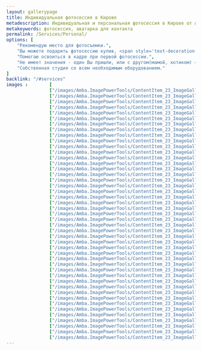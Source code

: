 ```yaml
---
layout: gallerypage
title: Индивидуальная фотосессия в Кирове
metadescription: Индивидуальная и персональная фотосессия в Кирове от фотографа Лены Охапкиной, закажите фотографии для вашего альбома в социальных сетях
metakeywords: фотосессия, аватарка для контакта
permalink: /Services/Personal/
options: [
    "Рекомендую место для фотосъемки.",
    "Вы можете подарить фотосессию купив, <span style='text-decoration: underline;'><a href='/Services/Certificates' title='Прочитать о подарочном сертификате'>подарочный сертификат</a></span>.",
    "Помогаю освоиться в кадре при первой фотосессии.",
    "Не имеет значения - один Вы пришли, или с другом(мамой, котиком) — цена за час съемки не увеличится.",
    "Собственная студия со всем необходимым оборудованием."
]
backlink: "/#services"
images :        [
                ["/images/Amba.ImagePowerTools/ContentItem_23_ImageGallery/2281.jpg", "/images/Amba.ImageCache/Default/Amba.ImagePowerTools/ContentItem_23_ImageGallery/2281-DE91E73BE9C37EDAAEEF74A71944B1F6.jpg"],
                ["/images/Amba.ImagePowerTools/ContentItem_23_ImageGallery/2322.jpg", "/images/Amba.ImageCache/Default/Amba.ImagePowerTools/ContentItem_23_ImageGallery/2322-DE91E73BE9C37EDAAEEF74A71944B1F6.jpg"],
                ["/images/Amba.ImagePowerTools/ContentItem_23_ImageGallery/8384.jpg", "/images/Amba.ImageCache/Default/Amba.ImagePowerTools/ContentItem_23_ImageGallery/8384-DE91E73BE9C37EDAAEEF74A71944B1F6.jpg"],
                ["/images/Amba.ImagePowerTools/ContentItem_23_ImageGallery/8399.jpg", "/images/Amba.ImageCache/Default/Amba.ImagePowerTools/ContentItem_23_ImageGallery/8399-DE91E73BE9C37EDAAEEF74A71944B1F6.jpg"],
                ["/images/Amba.ImagePowerTools/ContentItem_23_ImageGallery/big_0001.jpg", "/images/Amba.ImageCache/Default/Amba.ImagePowerTools/ContentItem_23_ImageGallery/big_0001-DE91E73BE9C37EDAAEEF74A71944B1F6.jpg"],
                ["/images/Amba.ImagePowerTools/ContentItem_23_ImageGallery/big_0002.jpg", "/images/Amba.ImageCache/Default/Amba.ImagePowerTools/ContentItem_23_ImageGallery/big_0002-DE91E73BE9C37EDAAEEF74A71944B1F6.jpg"],
                ["/images/Amba.ImagePowerTools/ContentItem_23_ImageGallery/big_0003.jpg", "/images/Amba.ImageCache/Default/Amba.ImagePowerTools/ContentItem_23_ImageGallery/big_0003-DE91E73BE9C37EDAAEEF74A71944B1F6.jpg"],
                ["/images/Amba.ImagePowerTools/ContentItem_23_ImageGallery/big_0004.jpg", "/images/Amba.ImageCache/Default/Amba.ImagePowerTools/ContentItem_23_ImageGallery/big_0004-DE91E73BE9C37EDAAEEF74A71944B1F6.jpg"],
                ["/images/Amba.ImagePowerTools/ContentItem_23_ImageGallery/big_0005.jpg", "/images/Amba.ImageCache/Default/Amba.ImagePowerTools/ContentItem_23_ImageGallery/big_0005-DE91E73BE9C37EDAAEEF74A71944B1F6.jpg"],
                ["/images/Amba.ImagePowerTools/ContentItem_23_ImageGallery/big_0006.jpg", "/images/Amba.ImageCache/Default/Amba.ImagePowerTools/ContentItem_23_ImageGallery/big_0006-DE91E73BE9C37EDAAEEF74A71944B1F6.jpg"],
                ["/images/Amba.ImagePowerTools/ContentItem_23_ImageGallery/big_0007.jpg", "/images/Amba.ImageCache/Default/Amba.ImagePowerTools/ContentItem_23_ImageGallery/big_0007-DE91E73BE9C37EDAAEEF74A71944B1F6.jpg"],
                ["/images/Amba.ImagePowerTools/ContentItem_23_ImageGallery/big_0008.jpg", "/images/Amba.ImageCache/Default/Amba.ImagePowerTools/ContentItem_23_ImageGallery/big_0008-DE91E73BE9C37EDAAEEF74A71944B1F6.jpg"],
                ["/images/Amba.ImagePowerTools/ContentItem_23_ImageGallery/big_0009.jpg", "/images/Amba.ImageCache/Default/Amba.ImagePowerTools/ContentItem_23_ImageGallery/big_0009-DE91E73BE9C37EDAAEEF74A71944B1F6.jpg"],
                ["/images/Amba.ImagePowerTools/ContentItem_23_ImageGallery/big_0010.jpg", "/images/Amba.ImageCache/Default/Amba.ImagePowerTools/ContentItem_23_ImageGallery/big_0010-DE91E73BE9C37EDAAEEF74A71944B1F6.jpg"],
                ["/images/Amba.ImagePowerTools/ContentItem_23_ImageGallery/big_0011.jpg", "/images/Amba.ImageCache/Default/Amba.ImagePowerTools/ContentItem_23_ImageGallery/big_0011-DE91E73BE9C37EDAAEEF74A71944B1F6.jpg"],
                ["/images/Amba.ImagePowerTools/ContentItem_23_ImageGallery/big_0013.jpg", "/images/Amba.ImageCache/Default/Amba.ImagePowerTools/ContentItem_23_ImageGallery/big_0013-DE91E73BE9C37EDAAEEF74A71944B1F6.jpg"],
                ["/images/Amba.ImagePowerTools/ContentItem_23_ImageGallery/big_0014.jpg", "/images/Amba.ImageCache/Default/Amba.ImagePowerTools/ContentItem_23_ImageGallery/big_0014-DE91E73BE9C37EDAAEEF74A71944B1F6.jpg"],
                ["/images/Amba.ImagePowerTools/ContentItem_23_ImageGallery/big_0015.jpg", "/images/Amba.ImageCache/Default/Amba.ImagePowerTools/ContentItem_23_ImageGallery/big_0015-DE91E73BE9C37EDAAEEF74A71944B1F6.jpg"],
                ["/images/Amba.ImagePowerTools/ContentItem_23_ImageGallery/big_0016.jpg", "/images/Amba.ImageCache/Default/Amba.ImagePowerTools/ContentItem_23_ImageGallery/big_0016-DE91E73BE9C37EDAAEEF74A71944B1F6.jpg"],
                ["/images/Amba.ImagePowerTools/ContentItem_23_ImageGallery/big_0017.jpg", "/images/Amba.ImageCache/Default/Amba.ImagePowerTools/ContentItem_23_ImageGallery/big_0017-DE91E73BE9C37EDAAEEF74A71944B1F6.jpg"],
                ["/images/Amba.ImagePowerTools/ContentItem_23_ImageGallery/big_0018.jpg", "/images/Amba.ImageCache/Default/Amba.ImagePowerTools/ContentItem_23_ImageGallery/big_0018-DE91E73BE9C37EDAAEEF74A71944B1F6.jpg"],
                ["/images/Amba.ImagePowerTools/ContentItem_23_ImageGallery/big_0019.jpg", "/images/Amba.ImageCache/Default/Amba.ImagePowerTools/ContentItem_23_ImageGallery/big_0019-DE91E73BE9C37EDAAEEF74A71944B1F6.jpg"],
                ["/images/Amba.ImagePowerTools/ContentItem_23_ImageGallery/big_0020.jpg", "/images/Amba.ImageCache/Default/Amba.ImagePowerTools/ContentItem_23_ImageGallery/big_0020-DE91E73BE9C37EDAAEEF74A71944B1F6.jpg"],
                ["/images/Amba.ImagePowerTools/ContentItem_23_ImageGallery/big_0021.jpg", "/images/Amba.ImageCache/Default/Amba.ImagePowerTools/ContentItem_23_ImageGallery/big_0021-DE91E73BE9C37EDAAEEF74A71944B1F6.jpg"],
                ["/images/Amba.ImagePowerTools/ContentItem_23_ImageGallery/big_0022.jpg", "/images/Amba.ImageCache/Default/Amba.ImagePowerTools/ContentItem_23_ImageGallery/big_0022-DE91E73BE9C37EDAAEEF74A71944B1F6.jpg"],
                ["/images/Amba.ImagePowerTools/ContentItem_23_ImageGallery/big_0023.jpg", "/images/Amba.ImageCache/Default/Amba.ImagePowerTools/ContentItem_23_ImageGallery/big_0023-DE91E73BE9C37EDAAEEF74A71944B1F6.jpg"],
                ["/images/Amba.ImagePowerTools/ContentItem_23_ImageGallery/big_0024.jpg", "/images/Amba.ImageCache/Default/Amba.ImagePowerTools/ContentItem_23_ImageGallery/big_0024-DE91E73BE9C37EDAAEEF74A71944B1F6.jpg"],
                ["/images/Amba.ImagePowerTools/ContentItem_23_ImageGallery/big_0025.jpg", "/images/Amba.ImageCache/Default/Amba.ImagePowerTools/ContentItem_23_ImageGallery/big_0025-DE91E73BE9C37EDAAEEF74A71944B1F6.jpg"],
                ["/images/Amba.ImagePowerTools/ContentItem_23_ImageGallery/big_0026.jpg", "/images/Amba.ImageCache/Default/Amba.ImagePowerTools/ContentItem_23_ImageGallery/big_0026-DE91E73BE9C37EDAAEEF74A71944B1F6.jpg"],
                ["/images/Amba.ImagePowerTools/ContentItem_23_ImageGallery/big_0027.jpg", "/images/Amba.ImageCache/Default/Amba.ImagePowerTools/ContentItem_23_ImageGallery/big_0027-DE91E73BE9C37EDAAEEF74A71944B1F6.jpg"],
                ["/images/Amba.ImagePowerTools/ContentItem_23_ImageGallery/big_0028.jpg", "/images/Amba.ImageCache/Default/Amba.ImagePowerTools/ContentItem_23_ImageGallery/big_0028-DE91E73BE9C37EDAAEEF74A71944B1F6.jpg"],
                ["/images/Amba.ImagePowerTools/ContentItem_23_ImageGallery/big_0029.jpg", "/images/Amba.ImageCache/Default/Amba.ImagePowerTools/ContentItem_23_ImageGallery/big_0029-DE91E73BE9C37EDAAEEF74A71944B1F6.jpg"],
                ["/images/Amba.ImagePowerTools/ContentItem_23_ImageGallery/big_0030.jpg", "/images/Amba.ImageCache/Default/Amba.ImagePowerTools/ContentItem_23_ImageGallery/big_0030-DE91E73BE9C37EDAAEEF74A71944B1F6.jpg"],
                ["/images/Amba.ImagePowerTools/ContentItem_23_ImageGallery/big_0031.jpg", "/images/Amba.ImageCache/Default/Amba.ImagePowerTools/ContentItem_23_ImageGallery/big_0031-DE91E73BE9C37EDAAEEF74A71944B1F6.jpg"],
                ["/images/Amba.ImagePowerTools/ContentItem_23_ImageGallery/big_0032.jpg", "/images/Amba.ImageCache/Default/Amba.ImagePowerTools/ContentItem_23_ImageGallery/big_0032-DE91E73BE9C37EDAAEEF74A71944B1F6.jpg"],
                ["/images/Amba.ImagePowerTools/ContentItem_23_ImageGallery/IMG_4819-3.jpg", "/images/Amba.ImageCache/Default/Amba.ImagePowerTools/ContentItem_23_ImageGallery/IMG_4819-3-DE91E73BE9C37EDAAEEF74A71944B1F6.jpg"],
                ["/images/Amba.ImagePowerTools/ContentItem_23_ImageGallery/IMG_4851-Q.jpg", "/images/Amba.ImageCache/Default/Amba.ImagePowerTools/ContentItem_23_ImageGallery/IMG_4851-Q-DE91E73BE9C37EDAAEEF74A71944B1F6.jpg"],
                ["/images/Amba.ImagePowerTools/ContentItem_23_ImageGallery/IMG_4889-R.jpg", "/images/Amba.ImageCache/Default/Amba.ImagePowerTools/ContentItem_23_ImageGallery/IMG_4889-R-DE91E73BE9C37EDAAEEF74A71944B1F6.jpg"],
                ["/images/Amba.ImagePowerTools/ContentItem_23_ImageGallery/IMG_4903-2.jpg", "/images/Amba.ImageCache/Default/Amba.ImagePowerTools/ContentItem_23_ImageGallery/IMG_4903-2-DE91E73BE9C37EDAAEEF74A71944B1F6.jpg"],
                ["/images/Amba.ImagePowerTools/ContentItem_23_ImageGallery/IMG_5828.JPG", "/images/Amba.ImageCache/Default/Amba.ImagePowerTools/ContentItem_23_ImageGallery/IMG_5828-DE91E73BE9C37EDAAEEF74A71944B1F6.jpg"],
                ["/images/Amba.ImagePowerTools/ContentItem_23_ImageGallery/IMG_6105-.jpg", "/images/Amba.ImageCache/Default/Amba.ImagePowerTools/ContentItem_23_ImageGallery/IMG_6105--DE91E73BE9C37EDAAEEF74A71944B1F6.jpg"],
                ["/images/Amba.ImagePowerTools/ContentItem_23_ImageGallery/IMG_6179.jpg", "/images/Amba.ImageCache/Default/Amba.ImagePowerTools/ContentItem_23_ImageGallery/IMG_6179-DE91E73BE9C37EDAAEEF74A71944B1F6.jpg"],
                ["/images/Amba.ImagePowerTools/ContentItem_23_ImageGallery/IMG_6504.jpg", "/images/Amba.ImageCache/Default/Amba.ImagePowerTools/ContentItem_23_ImageGallery/IMG_6504-DE91E73BE9C37EDAAEEF74A71944B1F6.jpg"],
                ["/images/Amba.ImagePowerTools/ContentItem_23_ImageGallery/IMG_8217=-.jpg", "/images/Amba.ImageCache/Default/Amba.ImagePowerTools/ContentItem_23_ImageGallery/IMG_8217=--DE91E73BE9C37EDAAEEF74A71944B1F6.jpg"],
                ["/images/Amba.ImagePowerTools/ContentItem_23_ImageGallery/IMG_8792-.jpg", "/images/Amba.ImageCache/Default/Amba.ImagePowerTools/ContentItem_23_ImageGallery/IMG_8792--DE91E73BE9C37EDAAEEF74A71944B1F6.jpg"]]
---
```

